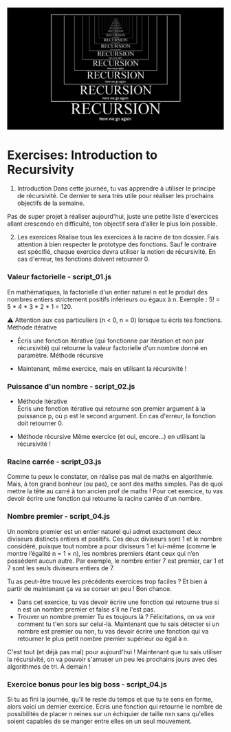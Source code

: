 ![recursivity](img_recursive.jpeg)
# Exercises: Introduction to Recursivity
1. Introduction
Dans cette journée, tu vas apprendre à utiliser le principe de récursivité. Ce dernier te sera très utile pour réaliser les prochains objectifs de la semaine.

Pas de super projet à réaliser aujourd'hui, juste une petite liste d'exercices allant crescendo en difficulté, ton objectif sera d'aller le plus loin possible.

2. Les exercices
Réalise tous les exercices à la racine de ton dossier. Fais attention à bien respecter le prototype des fonctions. Sauf le contraire est spécifié, chaque exercice devra utiliser la notion de récursivité. En cas d'erreur, tes fonctions doivent retourner 0.

### Valeur factorielle - script_01.js
En mathématiques, la factorielle d'un entier naturel n est le produit des nombres entiers strictement positifs inférieurs ou égaux à n. Exemple : 5! = 5 * 4 * 3 * 2 * 1 = 120.   
   
⚠️ Attention aux cas particuliers (n < 0, n = 0) lorsque tu écris tes fonctions.
Méthode itérative   
   
* Écris une fonction itérative (qui fonctionne par itération et non par récursivité) qui retourne la valeur factorielle d'un nombre donné en paramètre.
Méthode récursive   
   
* Maintenant, même exercice, mais en utilisant la récursivité !   
   
### Puissance d'un nombre - script_02.js
* Méthode itérative   
Écris une fonction itérative qui retourne son premier argument à la puissance p, où p est le second argument. En cas d'erreur, la fonction doit retourner 0.
   
* Méthode récursive
Même exercice (et oui, encore...) en utilisant la récursivité !
### Racine carrée - script_03.js
Comme tu peux le constater, on réalise pas mal de maths en algorithmie. Mais, à ton grand bonheur (ou pas), ce sont des maths simples. Pas de quoi mettre la tête au carré à ton ancien prof de maths ! Pour cet exercice, tu vas devoir écrire une fonction qui retourne la racine carrée d'un nombre.
### Nombre premier - script_04.js
Un nombre premier est un entier naturel qui admet exactement deux diviseurs distincts entiers et positifs. Ces deux diviseurs sont 1 et le nombre considéré, puisque tout nombre a pour diviseurs 1 et lui-même (comme le montre l’égalité n = 1 × n), les nombres premiers étant ceux qui n’en possèdent aucun autre. Par exemple, le nombre entier 7 est premier, car 1 et 7 sont les seuls diviseurs entiers de 7.   
   
Tu as peut-être trouvé les précédents exercices trop faciles ? Et bien à partir de maintenant ça va se corser un peu ! Bon chance.   
   
* Dans cet exercice, tu vas devoir écrire une fonction qui retourne true si n est un nombre premier et false s'il ne l'est pas.
* Trouver un nombre premier
Tu es toujours là ? Félicitations, on va voir comment tu t'en sors sur celui-là. Maintenant que tu sais détecter si un nombre est premier ou non, tu vas devoir écrire une fonction qui va retourner le plus petit nombre premier supérieur ou égal à n.   
   
C'est tout (et déjà pas mal) pour aujourd'hui ! Maintenant que tu sais utiliser la récursivité, on va pouvoir s'amuser un peu les prochains jours avec des algorithmes de tri. À demain !

### Exercice bonus pour les big boss - script_04.js
Si tu as fini la journée, qu'il te reste du temps et que tu te sens en forme, alors voici un dernier exercice. Écris une fonction qui retourne le nombre de possibilités de placer n reines sur un échiquier de taille nxn sans qu'elles soient capables de se manger entre elles en un seul mouvement.